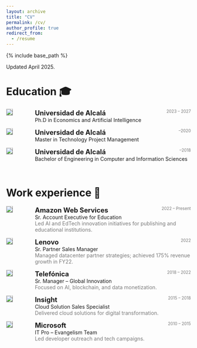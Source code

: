 ```yaml
---
layout: archive
title: "CV"
permalink: /cv/
author_profile: true
redirect_from:
  - /resume
---
```


{% include base_path %}

Updated April 2025.

Education 🎓
=====

<!-- PhD -->
<div style="display:flex;">
  <div style="flex:0.5; padding-right:5%">
    <img src="{{ site.url }}/images/resume/ualcala.png" style="align:left; border: 1px solid #d3d3d3; border-style: outset;">
  </div>
  <div style="flex:4;">
    <p style="margin:0px">
      <b style="font-size: 130%;">Universidad de Alcalá</b>
      <span style="float:right; font-size:80%; color:#7a7a7a;">2023 – 2027</span>
    </p>
    Ph.D in Economics and Artificial Intelligence
  </div>
</div>
<hr style="height:1em; margin:0em; visibility:hidden;" />

<!-- Master -->
<div style="display:flex;">
  <div style="flex:0.5; padding-right:5%">
    <img src="{{ site.url }}/images/resume/ualcala.png" style="align:left; border: 1px solid #d3d3d3; border-style: outset;">
  </div>
  <div style="flex:4;">
    <p style="margin:0px">
      <b style="font-size: 130%;">Universidad de Alcalá</b>
      <span style="float:right; font-size:80%; color:#7a7a7a;">–2020</span>
    </p>
    Master in Technology Project Management
  </div>
</div>
<hr style="height:1em; margin:0em; visibility:hidden;" />

<!-- Bachelor -->
<div style="display:flex;">
  <div style="flex:0.5; padding-right:5%">
    <img src="{{ site.url }}/images/resume/ualcala.png" style="align:left; border: 1px solid #d3d3d3; border-style: outset;">
  </div>
  <div style="flex:4;">
    <p style="margin:0px">
      <b style="font-size: 130%;">Universidad de Alcalá</b>
      <span style="float:right; font-size:80%; color:#7a7a7a;">–2018</span>
    </p>
    Bachelor of Engineering in Computer and Information Sciences
  </div>
</div>
<hr style="height:2em; margin:0em; visibility:hidden;" />

Work experience 💼
=====

<!-- AWS -->
<div style="display:flex;">
  <div style="flex:0.5; padding-right:5%">
    <img src="{{ site.url }}/images/resume/aws.png" style="align:left; border: 1px solid #d3d3d3; border-style: outset;">
  </div>
  <div style="flex:4;">
    <p style="margin:0px">
      <b style="font-size: 130%;">Amazon Web Services</b>
      <span style="float:right; font-size:80%; color:#7a7a7a;">2022 – Present</span>
    </p>
    Sr. Account Executive for Education  
    <div style="color:#7a7a7a">
      Led AI and EdTech innovation initiatives for publishing and educational institutions.
    </div>
  </div>
</div>
<hr style="height:1em; margin:0em; visibility:hidden;" />

<!-- Lenovo -->
<div style="display:flex;">
  <div style="flex:0.5; padding-right:5%">
    <img src="{{ site.url }}/images/resume/lenovo.png" style="align:left; border: 1px solid #d3d3d3; border-style: outset;">
  </div>
  <div style="flex:4;">
    <p style="margin:0px">
      <b style="font-size: 130%;">Lenovo</b>
      <span style="float:right; font-size:80%; color:#7a7a7a;">2022</span>
    </p>
    Sr. Partner Sales Manager  
    <div style="color:#7a7a7a">
      Managed datacenter partner strategies; achieved 175% revenue growth in FY22.
    </div>
  </div>
</div>
<hr style="height:1em; margin:0em; visibility:hidden;" />

<!-- Telefónica -->
<div style="display:flex;">
  <div style="flex:0.5; padding-right:5%">
    <img src="{{ site.url }}/images/resume/telefonica.png" style="align:left; border: 1px solid #d3d3d3; border-style: outset;">
  </div>
  <div style="flex:4;">
    <p style="margin:0px">
      <b style="font-size: 130%;">Telefónica</b>
      <span style="float:right; font-size:80%; color:#7a7a7a;">2018 – 2022</span>
    </p>
    Sr. Manager – Global Innovation  
    <div style="color:#7a7a7a">
      Focused on AI, blockchain, and data monetization.
    </div>
  </div>
</div>
<hr style="height:1em; margin:0em; visibility:hidden;" />

<!-- Insight -->
<div style="display:flex;">
  <div style="flex:0.5; padding-right:5%">
    <img src="{{ site.url }}/images/resume/insight.png" style="align:left; border: 1px solid #d3d3d3; border-style: outset;">
  </div>
  <div style="flex:4;">
    <p style="margin:0px">
      <b style="font-size: 130%;">Insight</b>
      <span style="float:right; font-size:80%; color:#7a7a7a;">2015 – 2018</span>
    </p>
    Cloud Solution Sales Specialist  
    <div style="color:#7a7a7a">
      Delivered cloud solutions for digital transformation.
    </div>
  </div>
</div>
<hr style="height:1em; margin:0em; visibility:hidden;" />

<!-- Microsoft -->
<div style="display:flex;">
  <div style="flex:0.5; padding-right:5%">
    <img src="{{ site.url }}/images/resume/microsoft.png" style="align:left; border: 1px solid #d3d3d3; border-style: outset;">
  </div>
  <div style="flex:4;">
    <p style="margin:0px">
      <b style="font-size: 130%;">Microsoft</b>
      <span style="float:right; font-size:80%; color:#7a7a7a;">2010 – 2015</span>
    </p>
    IT Pro – Evangelism Team  
    <div style="color:#7a7a7a">
      Led developer outreach and tech campaigns.
    </div>
  </div>
</div>
<hr style="height:2em; margin:0em; visibility:hidden;" />

<!-- You can replicate the same format for Skills, Languages, etc. or keep them in markdown as-is. -->

